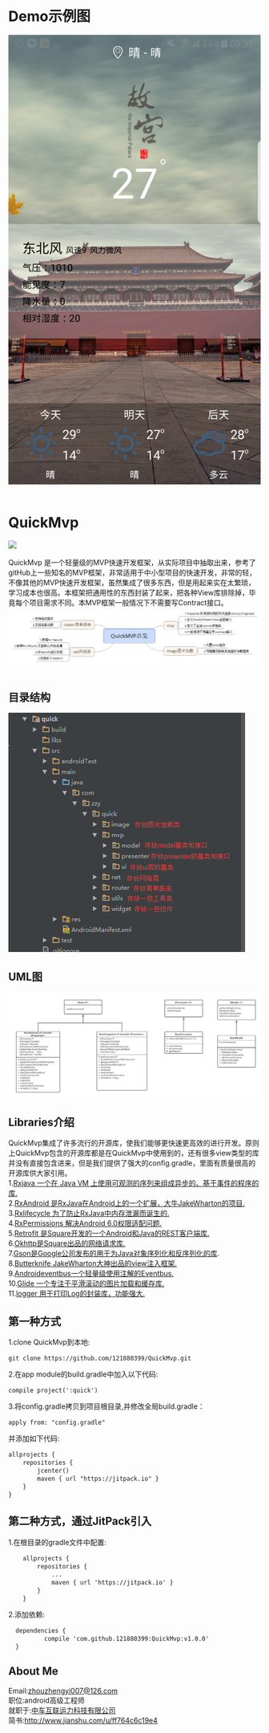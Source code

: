 # Demo示例图
![](https://github.com/121880399/QuickMvp/raw/master/doc/demoImg.png)  

# QuickMvp
[![](https://jitpack.io/v/121880399/QuickMvp.svg)](https://jitpack.io/#121880399/QuickMvp)<br>

QuickMvp 是一个轻量级的MVP快速开发框架，从实际项目中抽取出来，参考了gitHub上一些知名的MVP框架，非常适用于中小型项目的快速开发，非常的轻，不像其他的MVP快速开发框架，虽然集成了很多东西，但是用起来实在太繁琐，学习成本也很高。本框架把通用性的东西封装了起来，把各种View库排除掉，毕竟每个项目需求不同。本MVP框架一般情况下不需要写Contract接口。
![](https://github.com/121880399/QuickMvp/raw/master/doc/QuickMVP.png)  


## 目录结构

![](https://github.com/121880399/QuickMvp/raw/master/doc/menu.png)  

## UML图

![](https://github.com/121880399/QuickMvp/raw/master/doc/QuickMvpUML.png) 

## Libraries介绍

QuickMvp集成了许多流行的开源库，使我们能够更快速更高效的进行开发。原则上QuickMvp包含的开源库都是在QuickMvp中使用到的，还有很多view类型的库并没有直接包含进来，但是我们提供了强大的config.gradle，里面有质量很高的开源库供大家引用。<br> 
1.[Rxjava 一个在 Java VM 上使用可观测的序列来组成异步的、基于事件的程序的库.](https://github.com/ReactiveX/RxJava)<br> 
2.[RxAndroid 是RxJava在Android上的一个扩展，大牛JakeWharton的项目.](https://github.com/ReactiveX/RxAndroid)<br> 
3.[Rxlifecycle 为了防止RxJava中内存泄漏而诞生的.](https://github.com/trello/RxLifecycle)<br>
4.[RxPermissions 解决Android 6.0权限适配问题.](https://github.com/tbruyelle/RxPermissions)<br> 
5.[Retrofit 是Square开发的一个Android和Java的REST客户端库.](https://github.com/square/retrofit)<br> 
6.[Okhttp是Square出品的网络请求库.](https://github.com/square/okhttp)<br> 
7.[Gson是Google公司发布的用于为Java对象序列化和反序列化的库](https://github.com/google/gson).<br> 
8.[Butterknife JakeWharton大神出品的view注入框架.](https://github.com/JakeWharton/butterknife)<br> 
9.[Androideventbus一个轻量级使用注解的Eventbus.](https://github.com/hehonghui/AndroidEventBus)<br> 
10.[Glide 一个专注于平滑滚动的图片加载和缓存库.](https://github.com/bumptech/glide)<br> 
11.[logger 用于打印Log的封装库，功能强大.](https://github.com/orhanobut/logger)<br> 

## 第一种方式<br>
1.clone QuickMvp到本地:<br>
```
git clone https://github.com/121880399/QuickMvp.git
```

2.在app module的build.gradle中加入以下代码:<br>
```
compile project(':quick')
```

3.将config.gradle拷贝到项目根目录,并修改全局build.gradle：<br>
```
apply from: "config.gradle"
```
并添加如下代码:<br>
```
allprojects {
    repositories {
        jcenter()
        maven { url "https://jitpack.io" }
    }
}
```

## 第二种方式，通过JitPack引入<br>
1.在根目录的gradle文件中配置:<br>
```
	allprojects {
		repositories {
			...
			maven { url 'https://jitpack.io' }
		}
	}
  ```
  2.添加依赖:<br>
  ```
  	dependencies {
	        compile 'com.github.121880399:QuickMvp:v1.0.0'
	}
  ```
## About Me
Email:zhouzhengyi007@126.com<br>
职位:android高级工程师<br>
就职于:[中车互联运力科技有限公司](http://www.unitransdata.com/)<br>
简书:http://www.jianshu.com/u/ff764c6c19e4
